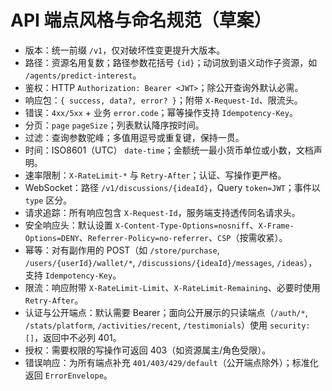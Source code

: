 ﻿# API 端点风格与命名规范（草案）

- 版本：统一前缀 `/v1`，仅对破坏性变更提升大版本。
- 路径：资源名用复数；路径参数花括号 `{id}`；动词放到语义动作子资源，如 `/agents/predict-interest`。
- 鉴权：HTTP `Authorization: Bearer <JWT>`；除公开查询外默认必需。
- 响应包：`{ success, data?, error? }`；附带 `X-Request-Id`、限流头。
- 错误：`4xx/5xx` + 业务 `error.code`；幂等操作支持 `Idempotency-Key`。
- 分页：`page` `pageSize`；列表默认降序按时间。
- 过滤：查询参数驼峰；多值用逗号或重复键，保持一贯。
- 时间：ISO8601（UTC） `date-time`；金额统一最小货币单位或小数，文档声明。
- 速率限制：`X-RateLimit-*` 与 `Retry-After`；认证、写操作更严格。
- WebSocket：路径 `/v1/discussions/{ideaId}`，Query `token=JWT`；事件以 `type` 区分。
- 请求追踪：所有响应包含 `X-Request-Id`，服务端支持透传同名请求头。
- 安全响应头：默认设置 `X-Content-Type-Options=nosniff`、`X-Frame-Options=DENY`、`Referrer-Policy=no-referrer`、`CSP`（按需收紧）。
- 幂等：对有副作用的 POST（如 `/store/purchase`, `/users/{userId}/wallet/*`, `/discussions/{ideaId}/messages`, `/ideas`），支持 `Idempotency-Key`。
- 限流：响应附带 `X-RateLimit-Limit`、`X-RateLimit-Remaining`、必要时使用 `Retry-After`。
- 认证与公开端点：默认需要 Bearer；面向公开展示的只读端点（`/auth/*`, `/stats/platform`, `/activities/recent`, `/testimonials`）使用 `security: []`，返回中不必列 401。
- 授权：需要权限的写操作可返回 403（如资源属主/角色受限）。
- 错误响应：为所有端点补充 `401/403/429/default`（公开端点除外）；标准化返回 `ErrorEnvelope`。
